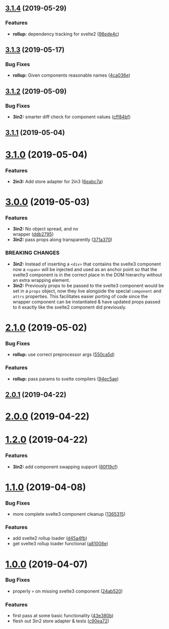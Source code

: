 ## [3.1.4](https://github.com/tivac/svelte-translator/compare/v3.1.3...v3.1.4) (2019-05-29)


### Features

* **rollup:** dependency tracking for svelte2 ([98ede4c](https://github.com/tivac/svelte-translator/commit/98ede4c))



## [3.1.3](https://github.com/tivac/svelte-translator/compare/v3.1.2...v3.1.3) (2019-05-17)


### Bug Fixes

* **rollup:** Given components reasonable names ([4ca036e](https://github.com/tivac/svelte-translator/commit/4ca036e))



## [3.1.2](https://github.com/tivac/svelte-translator/compare/v3.1.1...v3.1.2) (2019-05-09)


### Bug Fixes

* **3in2:** smarter diff check for component values ([cff84bf](https://github.com/tivac/svelte-translator/commit/cff84bf))



## [3.1.1](https://github.com/tivac/svelte-translator/compare/v3.1.0...v3.1.1) (2019-05-04)



# [3.1.0](https://github.com/tivac/svelte-translator/compare/v3.0.0...v3.1.0) (2019-05-04)


### Features

* **2in3:** Add store adapter for 2in3 ([6eabc7a](https://github.com/tivac/svelte-translator/commit/6eabc7a))



# [3.0.0](https://github.com/tivac/svelte-translator/compare/v2.1.0...v3.0.0) (2019-05-03)


### Features

* **3in2:** No object spread, and no <div> wrapper ([ddb2795](https://github.com/tivac/svelte-translator/commit/ddb2795))
* **3in2:** pass props along transparently ([371a370](https://github.com/tivac/svelte-translator/commit/371a370))


### BREAKING CHANGES

* **3in2:** Instead of inserting a `<div>` that contaiins the svelte3 component now a `<span>` will be injected and used as an anchor point so that the svelte3 component is in the correct place in the DOM hierarchy without an extra wrapping element.
* **3in2:** Previously props to be passed to the svelte3 component would be set in a `props` object, now they live alongside the special `component` and `attrs` properties. This facilitates easier porting of code since the wrapper component can be instantiated & have updated props passed to it exactly like the svelte2 component did previously.



# [2.1.0](https://github.com/tivac/svelte-translator/compare/v2.0.1...v2.1.0) (2019-05-02)


### Bug Fixes

* **rollup:** use correct preprocessor args ([550ca5d](https://github.com/tivac/svelte-translator/commit/550ca5d))


### Features

* **rollup:** pass params to svelte compilers ([94ec5ae](https://github.com/tivac/svelte-translator/commit/94ec5ae))



## [2.0.1](https://github.com/tivac/svelte-translator/compare/v2.0.0...v2.0.1) (2019-04-22)



# [2.0.0](https://github.com/tivac/svelte-translator/compare/v1.2.0...v2.0.0) (2019-04-22)



# [1.2.0](https://github.com/tivac/svelte-translator/compare/v1.1.0...v1.2.0) (2019-04-22)


### Features

* **3in2:** add component swapping support ([80f19cf](https://github.com/tivac/svelte-translator/commit/80f19cf))



# [1.1.0](https://github.com/tivac/svelte-translator/compare/v1.0.0...v1.1.0) (2019-04-08)


### Bug Fixes

* more complete svelte3 component cleanup ([1365315](https://github.com/tivac/svelte-translator/commit/1365315))


### Features

* add svelte2 rollup loader ([d45a4fb](https://github.com/tivac/svelte-translator/commit/d45a4fb))
* get svelte3 rollup loader functional ([a81008e](https://github.com/tivac/svelte-translator/commit/a81008e))



# [1.0.0](https://github.com/tivac/svelte-translator/compare/43e380b...v1.0.0) (2019-04-07)


### Bug Fixes

* properly :skull: on missing svelte3 component ([24ab520](https://github.com/tivac/svelte-translator/commit/24ab520))


### Features

* first pass at some basic functionality ([43e380b](https://github.com/tivac/svelte-translator/commit/43e380b))
* flesh out 3in2 store adapter & tests ([c90ea72](https://github.com/tivac/svelte-translator/commit/c90ea72))



